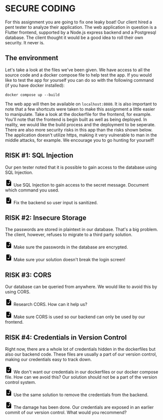 # SECURE CODING

For this assignment you are going to fix one leaky boat! Our client hired a pent tester to analyze their application. The web application in question is a Flutter frontend, supported by a Node.js express backend and a Postgresql database. The client thought it would be a good idea to roll their own security. It never is. 

## The environment
Let's take a look at the files we've been given. We have access to all the source code and a docker compose file to help test the app. If you would like to test the app for yourself you can do so with the following command (if you have docker installed):

    docker compose up --build

The web app will then be available on `localhost:8080`. It is also important to note that a few shortcuts were taken to make this assignment a little easier to manipulate. Take a look at the dockerfile for the frontend, for example. You'll note that the frontend is begin built as well as being deployed. In reality, we would like the build process and the deployment to be seperate. There are also more security risks in this app than the risks shown below. The application doesn't utilize https, making it very vulnerable to man in the middle attacks, for example. We encourage you to go hunting for yourself! 

## RISK #1: SQL Injection
Our pen tester noted that it is possible to gain access to the database using SQL Injection.

![task](./task.png) Use SQL Injection to gain access to the secret message. Document which command you used.

![task](./task.png) Fix the backend so user input is sanitized.

## RISK #2: Insecure Storage
The passwords are stored in plaintext in our database. That's a big problem. The client, however, refuses to migrate to a third party solution. 

![task](./task.png) Make sure the passwords in the database are encrypted.

![task](./task.png) Make sure your solution doesn't break the login screen!

## RISK #3: CORS
Our database can be queried from anywhere. We would like to avoid this by using CORS.

![task](./task.png) Research CORS. How can it help us?

![task](./task.png) Make sure CORS is used so our backend can only be used by our frontend.

## RISK #4: Credentials in Version Control
Right now, there are a whole lot of credentials hidden in the dockerfiles but also our backend code. These files are usually a part of our version control, making our credentials easy to track down.

![task](./task.png) We don't want our credentials in our dockerfiles or our docker compose file. How can we avoid this? Our solution should not be a part of the version control system.

![task](./task.png) Use the same solution to remove the credentials from the backend.

![task](./task.png) The damage has been done. Our credentials are exposed in an earlier commit of our version control. What would you recommend?


